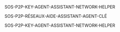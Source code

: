 SOS-P2P-KEY-AGENT-ASSISTANT-NETWORK-HELPER

SOS-P2P-RÉSEAUX-AIDE-ASSISTANT-AGENT-CLÉ

SOS-P2P-KEY-AGENT-ASSISTANT-NETWORK-HELPER
